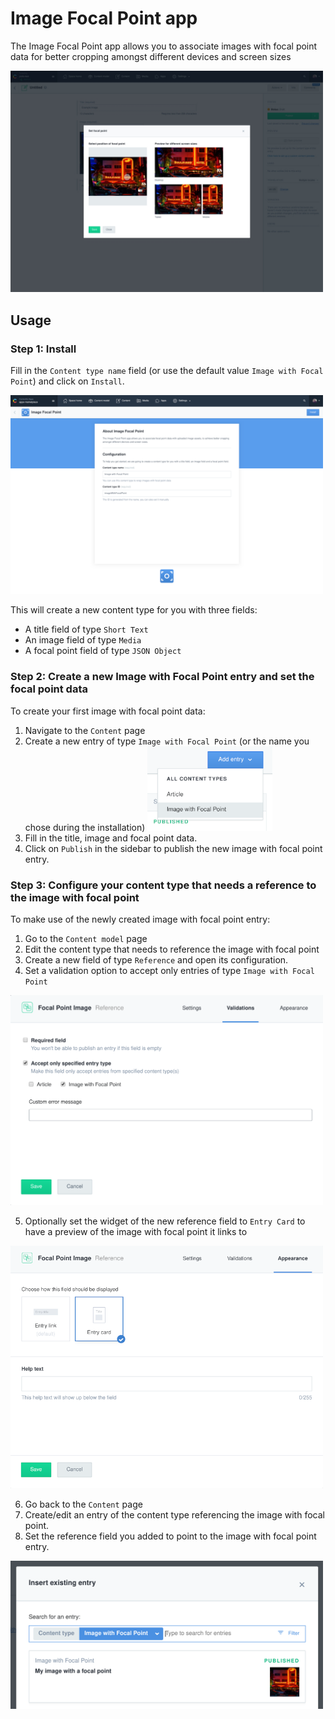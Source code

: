 # Image Focal Point app

The Image Focal Point app allows you to associate images with focal point data for better cropping amongst different devices and screen sizes

<img src="./assets/apps-image-focal-point-cover.png" width="500" alt="Set focal point modal" />

## Usage

### Step 1: Install

Fill in the `Content type name` field (or use the default value `Image with Focal Point`) and click on `Install`.

<img src="./assets/apps-image-focal-point-installation.png" width="500" alt="Install Image Focal Point app" />

This will create a new content type for you with three fields:

- A title field of type `Short Text`
- An image field of type `Media`
- A focal point field of type `JSON Object`

### Step 2: Create a new Image with Focal Point entry and set the focal point data

To create your first image with focal point data:

1. Navigate to the `Content` page
2. Create a new entry of type `Image with Focal Point` (or the name you chose during the
   installation)
   <img src="./assets/apps-image-focal-point-create-entry.png" width="200" alt="Create new Image Focal Point entry"/>
3. Fill in the title, image and focal point data.
4. Click on `Publish` in the sidebar to publish the new image with focal point entry.

### Step 3: Configure your content type that needs a reference to the image with focal point

To make use of the newly created image with focal point entry:

1. Go to the `Content model` page
2. Edit the content type that needs to reference the image with focal point
3. Create a new field of type `Reference` and open its configuration.
4. Set a validation option to accept only entries of type `Image with Focal Point`

<img src="./assets/apps-image-focal-point-validations.png" width="500" alt="Set validation rule"/>

5. Optionally set the widget of the new reference field to `Entry Card` to have a preview of the image with focal point it links to

<img src="./assets/apps-image-focal-point-entry-card-widget.png" width="500" alt="Set Entry Card widget"/>

6. Go back to the `Content` page
7. Create/edit an entry of the content type referencing the image with focal point.
8. Set the reference field you added to point to the image with focal point entry.

<img src="./assets/apps-image-focal-point-link-asset.png" width="500" alt="Link image with focal point entry"/>
